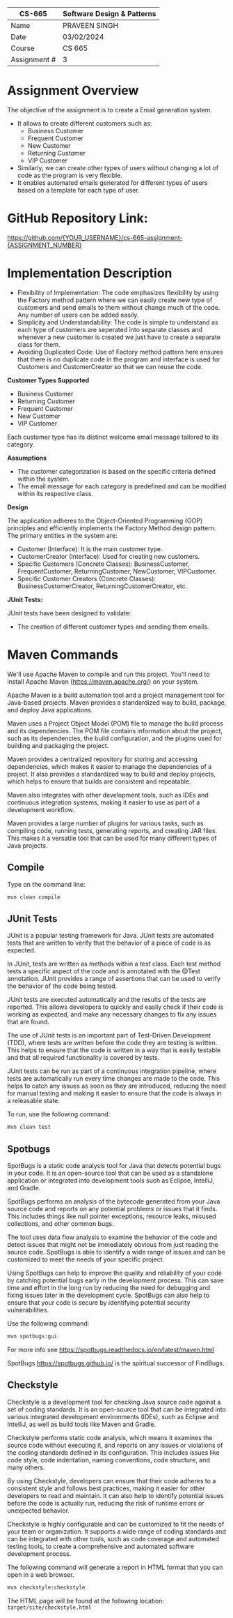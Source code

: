 
| CS-665       | Software Design & Patterns |
|--------------|----------------------------|
| Name         | PRAVEEN SINGH              |
| Date         | 03/02/2024                 |
| Course       | CS 665                     |
| Assignment # | 3                          |

# Assignment Overview
The objective of the assignment is to create a Email generation system.
* It allows to create different customers such as:
  * Business Customer
  * Frequent Customer
  * New Customer
  * Returning Customer
  * VIP Customer
* Similarly, we can create other types of users without changing a lot of code as the program is very flexible.
* It enables automated emails generated for different types of users based on a template for each type of user.

# GitHub Repository Link:
https://github.com/{YOUR_USERNAME}/cs-665-assignment-{ASSIGNMENT_NUMBER}

# Implementation Description 


* Flexibility of Implementation: The code emphasizes flexibility by using the Factory method pattern where we can easily create new type of customers and send emails to them without change much of the code. Any number of users can be added easily.
* Simplicity and Understandability: The code is simple to understand as each type of customers are seperated into separate classes and whenever a new customer is created we just have to create a separate class for them.
* Avoiding Duplicated Code: Use of Factory method pattern here ensures that there is no duplicate code in the program and interface is used for Customers and CustomerCreator so that we can reuse the code. 

**Customer Types Supported**
* Business Customer
* Returning Customer
* Frequent Customer
* New Customer
* VIP Customer

Each customer type has its distinct welcome email message tailored to its category.

**Assumptions**
* The customer categorization is based on the specific criteria defined within the system.
* The email message for each category is predefined and can be modified within its respective class.

**Design**

The application adheres to the Object-Oriented Programming (OOP) principles and efficiently implements the Factory Method design pattern. The primary entities in the system are:
* Customer (Interface): It is the main customer type.
* CustomerCreator (Interface): Used for creating new customers.
* Specific Customers (Concrete Classes): BusinessCustomer, FrequentCustomer, ReturningCustomer, NewCustomer, VIPCustomer.
* Specific Customer Creators (Concrete Classes): BusinessCustomerCreator, ReturningCustomerCreator, etc.

**JUnit Tests:**

JUnit tests have been designed to validate:
* The creation of different customer types and sending them emails.

# Maven Commands

We'll use Apache Maven to compile and run this project. You'll need to install Apache Maven (https://maven.apache.org/) on your system. 

Apache Maven is a build automation tool and a project management tool for Java-based projects. Maven provides a standardized way to build, package, and deploy Java applications.

Maven uses a Project Object Model (POM) file to manage the build process and its dependencies. The POM file contains information about the project, such as its dependencies, the build configuration, and the plugins used for building and packaging the project.

Maven provides a centralized repository for storing and accessing dependencies, which makes it easier to manage the dependencies of a project. It also provides a standardized way to build and deploy projects, which helps to ensure that builds are consistent and repeatable.

Maven also integrates with other development tools, such as IDEs and continuous integration systems, making it easier to use as part of a development workflow.

Maven provides a large number of plugins for various tasks, such as compiling code, running tests, generating reports, and creating JAR files. This makes it a versatile tool that can be used for many different types of Java projects.

## Compile
Type on the command line: 

```bash
mvn clean compile
```



## JUnit Tests
JUnit is a popular testing framework for Java. JUnit tests are automated tests that are written to verify that the behavior of a piece of code is as expected.

In JUnit, tests are written as methods within a test class. Each test method tests a specific aspect of the code and is annotated with the @Test annotation. JUnit provides a range of assertions that can be used to verify the behavior of the code being tested.

JUnit tests are executed automatically and the results of the tests are reported. This allows developers to quickly and easily check if their code is working as expected, and make any necessary changes to fix any issues that are found.

The use of JUnit tests is an important part of Test-Driven Development (TDD), where tests are written before the code they are testing is written. This helps to ensure that the code is written in a way that is easily testable and that all required functionality is covered by tests.

JUnit tests can be run as part of a continuous integration pipeline, where tests are automatically run every time changes are made to the code. This helps to catch any issues as soon as they are introduced, reducing the need for manual testing and making it easier to ensure that the code is always in a releasable state.

To run, use the following command:
```bash
mvn clean test
```


## Spotbugs 

SpotBugs is a static code analysis tool for Java that detects potential bugs in your code. It is an open-source tool that can be used as a standalone application or integrated into development tools such as Eclipse, IntelliJ, and Gradle.

SpotBugs performs an analysis of the bytecode generated from your Java source code and reports on any potential problems or issues that it finds. This includes things like null pointer exceptions, resource leaks, misused collections, and other common bugs.

The tool uses data flow analysis to examine the behavior of the code and detect issues that might not be immediately obvious from just reading the source code. SpotBugs is able to identify a wide range of issues and can be customized to meet the needs of your specific project.

Using SpotBugs can help to improve the quality and reliability of your code by catching potential bugs early in the development process. This can save time and effort in the long run by reducing the need for debugging and fixing issues later in the development cycle. SpotBugs can also help to ensure that your code is secure by identifying potential security vulnerabilities.

Use the following command:

```bash
mvn spotbugs:gui 
```

For more info see 
https://spotbugs.readthedocs.io/en/latest/maven.html

SpotBugs https://spotbugs.github.io/ is the spiritual successor of FindBugs.


## Checkstyle 

Checkstyle is a development tool for checking Java source code against a set of coding standards. It is an open-source tool that can be integrated into various integrated development environments (IDEs), such as Eclipse and IntelliJ, as well as build tools like Maven and Gradle.

Checkstyle performs static code analysis, which means it examines the source code without executing it, and reports on any issues or violations of the coding standards defined in its configuration. This includes issues like code style, code indentation, naming conventions, code structure, and many others.

By using Checkstyle, developers can ensure that their code adheres to a consistent style and follows best practices, making it easier for other developers to read and maintain. It can also help to identify potential issues before the code is actually run, reducing the risk of runtime errors or unexpected behavior.

Checkstyle is highly configurable and can be customized to fit the needs of your team or organization. It supports a wide range of coding standards and can be integrated with other tools, such as code coverage and automated testing tools, to create a comprehensive and automated software development process.

The following command will generate a report in HTML format that you can open in a web browser. 

```bash
mvn checkstyle:checkstyle
```

The HTML page will be found at the following location:
`target/site/checkstyle.html`





